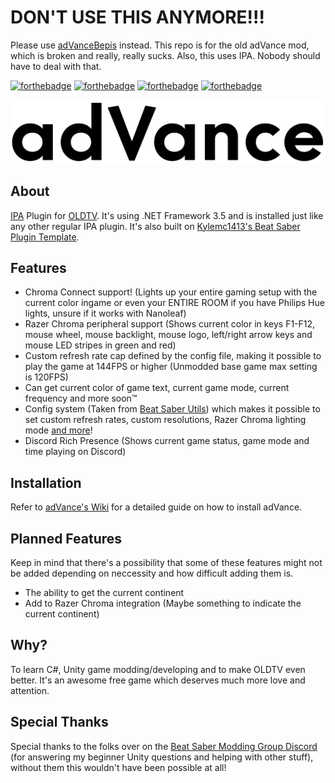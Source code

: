 # DON'T USE THIS ANYMORE!!!
Please use [adVanceBepis](https://github.com/RubberDuckShobe/adVanceBepis) instead. This repo is for the old adVance mod, which is broken and really, really sucks. Also, this uses IPA. Nobody should have to deal with that.



[![forthebadge](https://forthebadge.com/images/badges/made-with-c-sharp.svg)](https://forthebadge.com)
[![forthebadge](https://forthebadge.com/images/badges/built-with-love.svg)](https://forthebadge.com)
[![forthebadge](https://forthebadge.com/images/badges/you-didnt-ask-for-this.svg)](https://forthebadge.com)
[![forthebadge](https://forthebadge.com/images/badges/mom-made-pizza-rolls.svg)](https://forthebadge.com)

![adVance logo](https://github.com/RubberDuckShobe/adVance/blob/master/Images/adVance_logo.png)

## About
[IPA](https://github.com/Eusth/IPA) Plugin for [OLDTV](https://store.steampowered.com/app/643270/OLDTV/).
It's using .NET Framework 3.5 and is installed just like any other regular IPA plugin.
It's also built on [Kylemc1413's Beat Saber Plugin Template](https://github.com/Kylemc1413/BS-Plugin-Template/).

## Features
- Chroma Connect support! (Lights up your entire gaming setup with the current color ingame or even your ENTIRE ROOM if you have Philips Hue lights, unsure if it works with Nanoleaf)
- Razer Chroma peripheral support (Shows current color in keys F1-F12, mouse wheel, mouse backlight, mouse logo, left/right arrow keys and mouse LED stripes in green and red)
- Custom refresh rate cap defined by the config file, making it possible to play the game at 144FPS or higher (Unmodded base game max setting is 120FPS)
- Can get current color of game text, current game mode, current frequency and more soon™
- Config system (Taken from [Beat Saber Utils](https://github.com/Kylemc1413/Beat-Saber-Utils)) which makes it possible to set custom refresh rates, custom resolutions, Razer Chroma lighting mode [and more](https://github.com/RubberDuckShobe/adVance/wiki/The-config-file-and-its-functions)!
- Discord Rich Presence (Shows current game status, game mode and time playing on Discord)

## Installation
Refer to [adVance's Wiki](https://github.com/RubberDuckShobe/adVance/wiki) for a detailed guide on how to install adVance.

## Planned Features
Keep in mind that there's a possibility that some of these features might not be added depending on neccessity and how difficult adding them is.
- The ability to get the current continent
- Add to Razer Chroma integration (Maybe something to indicate the current continent)

## Why?
To learn C#, Unity game modding/developing and to make OLDTV even better.
It's an awesome free game which deserves much more love and attention.

## Special Thanks
Special thanks to the folks over on the [Beat Saber Modding Group Discord](https://discord.gg/beatsabermods) (for answering my beginner Unity questions and helping with other stuff), without them this wouldn't have been possible at all!

